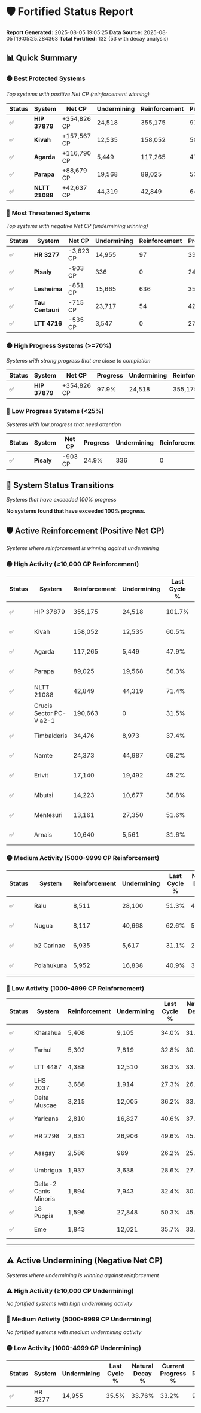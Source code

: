 # 🛡️ Fortified Status Report

**Report Generated:** 2025-08-05 19:05:25
**Data Source:** 2025-08-05T19:05:25.284363
**Total Fortified:** 132 (53 with decay analysis)

## 📊 Quick Summary

### 🟢 **Best Protected Systems**
*Top systems with positive Net CP (reinforcement winning)*

| Status | System | Net CP | Undermining | Reinforcement | Progress |
|--------|--------|--------|-------------|---------------|----------|
| ✅ | **HIP 37879** | +354,826 CP | 24,518 | 355,175 | 97.9% |
| ✅ | **Kivah** | +157,567 CP | 12,535 | 158,052 | 58.6% |
| ✅ | **Agarda** | +116,790 CP | 5,449 | 117,265 | 47.1% |
| ✅ | **Parapa** | +88,679 CP | 19,568 | 89,025 | 53.3% |
| ✅ | **NLTT 21088** | +42,637 CP | 44,319 | 42,849 | 64.6% |

### 🔴 **Most Threatened Systems**
*Top systems with negative Net CP (undermining winning)*

| Status | System | Net CP | Undermining | Reinforcement | Progress |
|--------|--------|--------|-------------|---------------|----------|
| ✅ | **HR 3277** | -3,623 CP | 14,955 | 97 | 33.2% |
| ✅ | **Pisaly** | -903 CP | 336 | 0 | 24.9% |
| ✅ | **Lesheima** | -851 CP | 15,665 | 636 | 35.8% |
| ✅ | **Tau Centauri** | -715 CP | 23,717 | 54 | 42.3% |
| ✅ | **LTT 4716** | -535 CP | 3,547 | 0 | 27.6% |

### 🟢 **High Progress Systems (>=70%)**
*Systems with strong progress that are close to completion*

| Status | System | Net CP | Progress | Undermining | Reinforcement |
|--------|--------|--------|----------|-------------|---------------|
| ✅ | **HIP 37879** | +354,826 CP | 97.9% | 24,518 | 355,175 |

### 🔴 **Low Progress Systems (<25%)**
*Systems with low progress that need attention*

| Status | System | Net CP | Progress | Undermining | Reinforcement |
|--------|--------|--------|----------|-------------|---------------|
| ✅ | **Pisaly** | -903 CP | 24.9% | 336 | 0 |
## 🔄 System Status Transitions
*Systems that have exceeded 100% progress*

**No systems found that have exceeded 100% progress.**

## 🛡️ Active Reinforcement (Positive Net CP)
*Systems where reinforcement is winning against undermining*

### 🟢 High Activity (≥10,000 CP Reinforcement)

| Status | System | Reinforcement | Undermining | Last Cycle % | Natural Decay % | Current Progress % | Current CP | Net CP | Activity |
|--------|--------|---------------|-------------|--------------|-----------------|-------------------|------------|--------|----------|
| ✅ | HIP 37879 | 355,175 | 24,518 | 101.7% | 43.31% | 97.9% | 636,350 | +354,826 | 🟢 High Reinforcement |
| ✅ | Kivah | 158,052 | 12,535 | 60.5% | 34.36% | 58.6% | 380,900 | +157,567 | 🟢 High Reinforcement |
| ✅ | Agarda | 117,265 | 5,449 | 47.9% | 29.13% | 47.1% | 306,150 | +116,790 | 🟢 High Reinforcement |
| ✅ | Parapa | 89,025 | 19,568 | 56.3% | 39.66% | 53.3% | 346,449 | +88,679 | 🟢 High Reinforcement |
| ✅ | NLTT 21088 | 42,849 | 44,319 | 71.4% | 58.04% | 64.6% | 419,899 | +42,637 | 🟢 High Reinforcement |
| ✅ | Crucis Sector PC-V a2-1 | 190,663 | 0 | 31.5% | 25.00% | 31.5% | 204,750 | +42,250 | 🟢 High Reinforcement |
| ✅ | Timbalderis | 34,476 | 8,973 | 37.4% | 30.94% | 36.0% | 234,000 | +32,919 | 🟢 High Reinforcement |
| ✅ | Namte | 24,373 | 44,987 | 69.2% | 58.57% | 62.3% | 404,950 | +24,216 | 🟢 High Reinforcement |
| ✅ | Erivit | 17,140 | 19,492 | 45.2% | 39.61% | 42.2% | 274,300 | +16,811 | 🟢 High Reinforcement |
| ✅ | Mbutsi | 14,223 | 10,677 | 36.8% | 33.07% | 35.2% | 228,800 | +13,850 | 🟢 High Reinforcement |
| ✅ | Mentesuri | 13,161 | 27,350 | 51.6% | 45.42% | 47.4% | 308,100 | +12,840 | 🟢 High Reinforcement |
| ✅ | Arnais | 10,640 | 5,561 | 31.6% | 29.15% | 30.7% | 199,550 | +10,077 | 🟢 High Reinforcement |

### 🟡 Medium Activity (5000-9999 CP Reinforcement)

| Status | System | Reinforcement | Undermining | Last Cycle % | Natural Decay % | Current Progress % | Current CP | Net CP | Activity |
|--------|--------|---------------|-------------|--------------|-----------------|-------------------|------------|--------|----------|
| ✅ | Ralu | 8,511 | 28,100 | 51.3% | 45.78% | 47.0% | 305,500 | +7,923 | 🟡 Medium Reinforcement |
| ✅ | Nugua | 8,117 | 40,668 | 62.6% | 55.13% | 56.3% | 365,949 | +7,614 | 🟡 Medium Reinforcement |
| ✅ | b2 Carinae | 6,935 | 5,617 | 31.1% | 29.21% | 30.2% | 196,300 | +6,404 | 🟡 Medium Reinforcement |
| ✅ | Polahukuna | 5,952 | 16,838 | 40.9% | 37.47% | 38.3% | 248,949 | +5,378 | 🟡 Medium Reinforcement |

### 🔴 Low Activity (1000-4999 CP Reinforcement)

| Status | System | Reinforcement | Undermining | Last Cycle % | Natural Decay % | Current Progress % | Current CP | Net CP | Activity |
|--------|--------|---------------|-------------|--------------|-----------------|-------------------|------------|--------|----------|
| ✅ | Kharahua | 5,408 | 9,105 | 34.0% | 31.84% | 32.6% | 211,900 | +4,942 | 🔵 Low Reinforcement |
| ✅ | Tarhul | 5,302 | 7,819 | 32.8% | 30.86% | 31.6% | 205,400 | +4,799 | 🔵 Low Reinforcement |
| ✅ | LTT 4487 | 4,388 | 12,510 | 36.3% | 33.89% | 34.4% | 223,599 | +3,297 | 🔵 Low Reinforcement |
| ✅ | LHS 2037 | 3,688 | 1,914 | 27.3% | 26.51% | 27.0% | 175,500 | +3,196 | 🔵 Low Reinforcement |
| ✅ | Delta Muscae | 3,215 | 12,005 | 36.2% | 33.98% | 34.4% | 223,599 | +2,744 | 🔵 Low Reinforcement |
| ✅ | Yaricans | 2,810 | 16,827 | 40.6% | 37.62% | 38.0% | 247,000 | +2,451 | 🔵 Low Reinforcement |
| ✅ | HR 2798 | 2,631 | 26,906 | 49.6% | 45.14% | 45.5% | 295,750 | +2,364 | 🔵 Low Reinforcement |
| ✅ | Aasgay | 2,586 | 969 | 26.2% | 25.78% | 26.1% | 169,650 | +2,058 | 🔵 Low Reinforcement |
| ✅ | Umbrigua | 1,937 | 3,638 | 28.6% | 27.78% | 28.0% | 182,000 | +1,441 | 🔵 Low Reinforcement |
| ✅ | Delta-2 Canis Minoris | 1,894 | 7,943 | 32.4% | 30.98% | 31.2% | 202,800 | +1,427 | 🔵 Low Reinforcement |
| ✅ | 18 Puppis | 1,596 | 27,848 | 50.3% | 45.80% | 46.0% | 299,000 | +1,288 | 🔵 Low Reinforcement |
| ✅ | Eme | 1,843 | 12,021 | 35.7% | 33.74% | 33.9% | 220,349 | +1,035 | 🔵 Low Reinforcement |


---

## ⚠️ Active Undermining (Negative Net CP)
*Systems where undermining is winning against reinforcement*

### ⚠️ High Activity (≥10,000 CP Undermining)

*No fortified systems with high undermining activity*

### 🔶 Medium Activity (5000-9999 CP Undermining)

*No fortified systems with medium undermining activity*

### 🟡 Low Activity (1000-4999 CP Undermining)

| Status | System | Undermining | Last Cycle % | Natural Decay % | Current Progress % | Reinforcement | Current CP | Net CP | Activity |
|--------|--------|-------------|--------------|-----------------|-------------------|---------------|------------|--------|----------|
| ✅ | HR 3277 | 14,955 | 35.5% | 33.76% | 33.2% | 97 | 215,800 | -3,623 | 🟡 Low Undermining |
